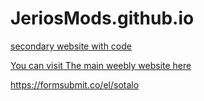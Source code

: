 # JeriosMods.github.io

[secondary website with code](https://jeriosmods.github.io/)

[You can visit The main weebly website here](https://jeriosmods.weebly.com/)

https://formsubmit.co/el/sotalo
